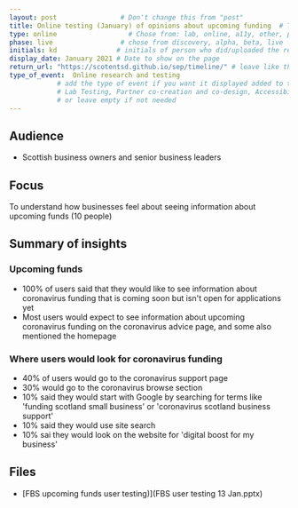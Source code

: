 ```yaml
---
layout: post                # Don't change this from "post"
title: Online testing (January) of opinions about upcoming funding  # Title to show on the page
type: online                  # Chose from: lab, online, a11y, other, partner
phase: live                 # chose from discovery, alpha, beta, live
initials: kd               # initials of person who did/uploaded the research
display_date: January 2021 # Date to show on the page
return_url: "https://scotentsd.github.io/sep/timeline/" # leave like this         
type_of_event:  Online research and testing            
            # add the type of event if you want it displayed added to the heading when the post if clicked on
            # Lab Testing, Partner co-creation and co-design, Accessibility, Online research and testing, Events, F2F and testing
            # or leave empty if not needed
---
```


## Audience
- Scottish business owners and senior business leaders 

## Focus
To understand how businesses feel about seeing information about upcoming funds (10 people)

## Summary of insights
### Upcoming funds
- 100% of users said that they would like to see information about coronavirus funding that is coming soon but isn't open for applications yet
- Most users would expect to see information about upcoming coronavirus funding on the coronavirus advice page, and some also mentioned the homepage

### Where users would look for coronavirus funding
- 40% of users would go to the coronavirus support page
- 30% would go to the coronavirus browse section
- 10% said they would start with Google by searching for terms like 'funding scotland small business' or 'coronavirus scotland business support'
- 10% said they would use site search
- 10% sai they would look on the website for 'digital boost for my business'


## Files
- [FBS upcoming funds user testing)](FBS user testing 13 Jan.pptx)
